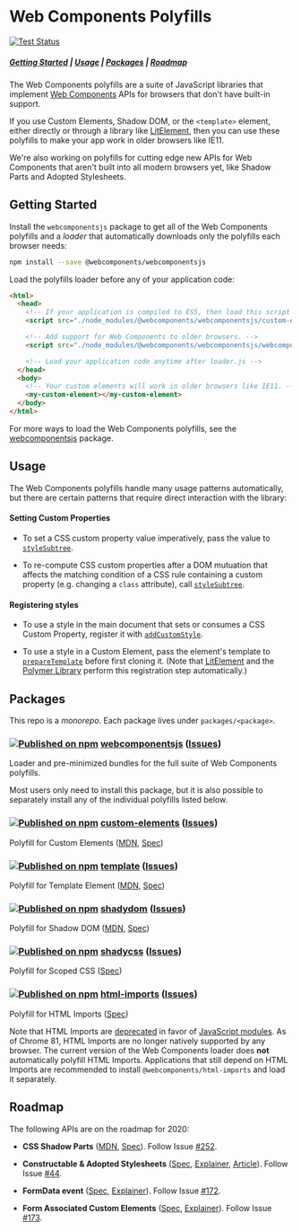 # Web Components Polyfills

[![Test Status](https://github.com/webcomponents/polyfills/workflows/tests/badge.svg?branch=master)](https://github.com/webcomponents/polyfills/actions?query=workflow%3Atests+branch%3Amaster+event%3Apush)

##### [Getting Started](#getting-started) | [Usage](#usage) | [Packages](#packages) | [Roadmap](#roadmap)

The Web Components polyfills are a suite of JavaScript libraries that implement
[Web Components](https://developer.mozilla.org/en-US/docs/Web/Web_Components) APIs
for browsers that don't have built-in support.

If you use Custom Elements, Shadow DOM, or the `<template>` element, either
directly or through a library like
[LitElement](https://lit-element.polymer-project.org), then you can use these
polyfills to make your app work in older browsers like IE11.

We're also working on polyfills for cutting edge new APIs for Web Components
that aren't built into all modern browsers yet, like Shadow Parts and Adopted
Stylesheets.

## Getting Started

Install the `webcomponentsjs` package to get all of the Web Components
polyfills and a _loader_ that automatically downloads only the polyfills each
browser needs:

```bash
npm install --save @webcomponents/webcomponentsjs
```

Load the polyfills loader before any of your application code:

```html
<html>
  <head>
    <!-- If your application is compiled to ES5, then load this script first. -->
    <script src="./node_modules/@webcomponents/webcomponentsjs/custom-elements-es5-adapter.js"></script>

    <!-- Add support for Web Components to older browsers. -->
    <script src="./node_modules/@webcomponents/webcomponentsjs/webcomponents-loader.js"></script>

    <!-- Load your application code anytime after loader.js -->
  </head>
  <body>
    <!-- Your custom elements will work in older browsers like IE11. -->
    <my-custom-element></my-custom-element>
  </body>
</html>
```

For more ways to load the Web Components polyfills, see the
[webcomponentsjs](https://github.com/webcomponents/polyfills/tree/master/packages/webcomponentsjs#how-to-use)
package.

## Usage

The Web Components polyfills handle many usage patterns automatically, but
there are certain patterns that require direct interaction with the library:

#### Setting Custom Properties

- To set a CSS custom property value imperatively, pass the value to
  [`styleSubtree`](https://github.com/webcomponents/polyfills/tree/master/packages/shadycss#imperative-values-for-custom-properties).

- To re-compute CSS custom properties after a DOM mutuation that affects the
  matching condition of a CSS rule containing a custom property (e.g. changing
  a `class` attribute), call [`styleSubtree`](https://github.com/webcomponents/polyfills/tree/master/packages/shadycss#imperative-values-for-custom-properties).

#### Registering styles

- To use a style in the main document that sets or consumes a CSS Custom
  Property, register it with
  [`addCustomStyle`](https://github.com/webcomponents/polyfills/tree/master/packages/shadycss#about-customstyleinterface).

- To use a style in a Custom Element, pass the element's template to
  [`prepareTemplate`](https://github.com/webcomponents/polyfills/tree/master/packages/shadycss#usage)
  before first cloning it. (Note that
  [LitElement](https://lit-element.polymer-project.org) and the [Polymer
  Library](https://polymer-library.polymer-project.org) perform this
  registration step automatically.)

## Packages

This repo is a _monorepo_. Each package lives under `packages/<package>`.

### [![Published on npm](https://img.shields.io/npm/v/@webcomponents/webcomponentsjs.svg)](https://www.npmjs.com/package/@webcomponents/webcomponentsjs) [webcomponentsjs](https://github.com/webcomponents/polyfills/tree/master/packages/webcomponentsjs) ([Issues](https://github.com/webcomponents/polyfills/issues?q=is%3Aissue+is%3Aopen+label%3A%22Package%3A+webcomponentsjs%22))

Loader and pre-minimized bundles for the full suite of Web Components
polyfills.

Most users only need to install this package, but it is also possible to
separately install any of the individual polyfills listed below.

### [![Published on npm](https://img.shields.io/npm/v/@webcomponents/custom-elements.svg)](https://www.npmjs.com/package/@webcomponents/custom-elements) [custom-elements](https://github.com/webcomponents/polyfills/tree/master/packages/custom-elements) ([Issues](https://github.com/webcomponents/polyfills/issues?q=is%3Aissue+is%3Aopen+label%3A%22Package%3A+custom-elements%22))

Polyfill for Custom Elements ([MDN](https://developer.mozilla.org/en-US/docs/Web/Web_Components/Using_custom_elements), [Spec](https://html.spec.whatwg.org/multipage/custom-elements.html))

### [![Published on npm](https://img.shields.io/npm/v/@webcomponents/template.svg)](https://www.npmjs.com/package/@webcomponents/template) [template](https://github.com/webcomponents/polyfills/tree/master/packages/template) ([Issues](https://github.com/webcomponents/polyfills/issues?q=is%3Aissue+is%3Aopen+label%3A%22Package%3A+template%22))


Polyfill for Template Element ([MDN](https://developer.mozilla.org/en-US/docs/Web/API/HTMLTemplateElement), [Spec](https://html.spec.whatwg.org/multipage/scripting.html#the-template-element))

### [![Published on npm](https://img.shields.io/npm/v/@webcomponents/shadydom.svg)](https://www.npmjs.com/package/@webcomponents/shadydom) [shadydom](https://github.com/webcomponents/polyfills/tree/master/packages/shadydom) ([Issues](https://github.com/webcomponents/polyfills/issues?q=is%3Aissue+is%3Aopen+label%3A%22Package%3A+shadydom%22))

Polyfill for Shadow DOM ([MDN](https://developer.mozilla.org/en-US/docs/Web/Web_Components/Using_shadow_DOM), [Spec](https://dom.spec.whatwg.org/#shadow-trees))

### [![Published on npm](https://img.shields.io/npm/v/@webcomponents/shadycss.svg)](https://www.npmjs.com/package/@webcomponents/shadycss) [shadycss](https://github.com/webcomponents/polyfills/tree/master/packages/shadycss) ([Issues](https://github.com/webcomponents/polyfills/issues?q=is%3Aissue+is%3Aopen+label%3A%22Package%3A+shadycss%22))

Polyfill for Scoped CSS ([Spec](https://drafts.csswg.org/css-scoping))

### [![Published on npm](https://img.shields.io/npm/v/@webcomponents/html-imports.svg)](https://www.npmjs.com/package/@webcomponents/html-imports) [html-imports](https://github.com/webcomponents/polyfills/tree/master/packages/html-imports) ([Issues](https://github.com/webcomponents/polyfills/issues?q=is%3Aissue+is%3Aopen+label%3A%22Package%3A+html-imports%22))
Polyfill for HTML Imports ([Spec](https://w3c.github.io/webcomponents/spec/imports/))

Note that HTML Imports are
[deprecated](https://groups.google.com/a/chromium.org/d/topic/blink-dev/h-JwMiPUnuU/discussion)
in favor of [JavaScript
modules](https://developer.mozilla.org/en-US/docs/Web/JavaScript/Guide/Modules).
As of Chrome 81, HTML Imports are no longer natively supported by any browser.
The current version of the Web Components loader does **not** automatically
polyfill HTML Imports. Applications that still depend on HTML Imports are
recommended to install `@webcomponents/html-imports` and load it separately.

## Roadmap

The following APIs are on the roadmap for 2020:

- **CSS Shadow Parts**
  ([MDN](https://developer.mozilla.org/en-US/docs/Web/CSS/::part),
  [Spec](https://www.w3.org/TR/css-shadow-parts-1/)). Follow Issue [#252](https://github.com/webcomponents/polyfills/issues/252).

- **Constructable & Adopted Stylesheets** ([Spec](https://wicg.github.io/construct-stylesheets/), [Explainer](https://github.com/WICG/construct-stylesheets/blob/gh-pages/explainer.md), [Article](https://developers.google.com/web/updates/2019/02/constructable-stylesheets)). Follow Issue [#44](https://github.com/webcomponents/polyfills/issues/44).

- **FormData event** ([Spec](https://html.spec.whatwg.org/multipage/form-control-infrastructure.html#the-formdataevent-interface), [Explainer](https://docs.google.com/document/d/1JO8puctCSpW-ZYGU8lF-h4FWRIDQNDVexzHoOQ2iQmY/edit#heading=h.veshh4ug726u)). Follow Issue [#172](https://github.com/webcomponents/polyfills/issues/172).

- **Form Associated Custom Elements** ([Spec](https://html.spec.whatwg.org/multipage/custom-elements.html#custom-elements-face-example), [Explainer](https://docs.google.com/document/d/1JO8puctCSpW-ZYGU8lF-h4FWRIDQNDVexzHoOQ2iQmY/edit?pli=1#heading=h.2hgix04sc53t)). Follow Issue [#173](https://github.com/webcomponents/polyfills/issues/173).
